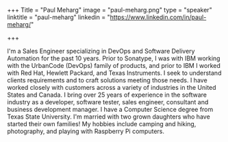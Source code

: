 +++
Title = "Paul Meharg"
image = "paul-meharg.png"
type = "speaker"
linktitle = "paul-meharg"
linkedin = "https://www.linkedin.com/in/paul-meharg/"

+++

I'm a Sales Engineer specializing in DevOps and Software Delivery
Automation for the past 10 years. Prior to Sonatype, I was with IBM
working with the UrbanCode (DevOps) family of products, and prior to IBM
I worked with Red Hat, Hewlett Packard, and Texas Instruments. I seek
to understand clients requirements and to craft solutions meeting those
needs. I have worked closely with customers across a variety of
industries in the United States and Canada. I bring over 25 years of
experience in the software industry as a developer, software tester,
sales engineer, consultant and business development manager. I have a
Computer Science degree from Texas State University. I'm married with
two grown daughters who have started their own families!  My hobbies
include camping and hiking, photography, and playing with Raspberry Pi
computers.
